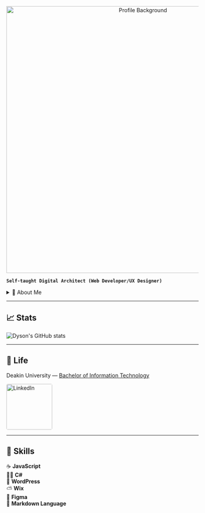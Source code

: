 <p align="center">  
    <img src="https://media.licdn.com/dms/image/v2/D5616AQF26A7XM8cqjA/profile-displaybackgroundimage-shrink_350_1400/profile-displaybackgroundimage-shrink_350_1400/0/1731992048793?e=1737590400&v=beta&t=TAcm8mQjSVDGEpJvGVamLH_D1dcpF768RrmanlQdeuM" alt="Profile Background" width="700"/>  
</p>

**`Self-taught Digital Architect (Web Developer/UX Designer)`**

<details>
  <summary> 🎈 About Me</summary>
  I am a passionate and driven developer and designer, dedicated to leaving my mark on the digital landscape by building meaningful projects step by step. My work is rooted in a commitment to quality and creativity, as I take every project from concept to completion. Each line of code I write is purposefully crafted to solve real-world problems and bring innovative ideas to life.  

  My approach begins with meticulous planning and thoughtful design, ensuring that each project has a strong foundation. From there, I move into the development phase, where I focus on translating ideas into functional, user-friendly applications. With a blend of technical skill and creative insight, I’m constantly striving to enhance user experiences and contribute solutions that make a tangible difference.  
</details>

---

## 📈 Stats  
![Dyson's GitHub stats](https://github-readme-stats.vercel.app/api?username=Trooper024&show_icons=true&theme=radical)  

---

## 🌿 Life  
Deakin University — [Bachelor of Information Technology](https://www.deakin.edu.au/course/bachelor-information-technology)  

<a href="https://www.linkedin.com/in/dyson-yong-shen-tan/" target="_blank">  
    <img src="https://logos-world.net/wp-content/uploads/2020/04/Linkedin-Logo.png" alt="LinkedIn" width="120" style="border-radius: 4px;"/>  
</a>  

---

## 💫 Skills  
☕ **JavaScript**  
🧑‍💻 **C#**  
📝 **WordPress**  
⛅ **Wix**  
📔 **Figma**  
📎 **Markdown Language**
